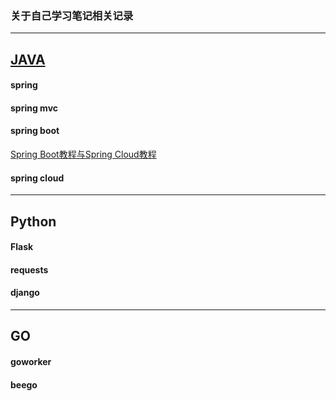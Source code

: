 ### 关于自己学习笔记相关记录

---
## [JAVA](./java)
 
#### spring 

#### spring mvc

#### spring boot

[Spring Boot教程与Spring Cloud教程](https://gitee.com/didispace/SpringBoot-Learning)

#### spring cloud

---

## Python

#### Flask

#### requests

#### django

---

## GO 

#### goworker

#### beego

